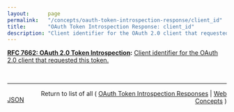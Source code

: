 ```yaml
---
layout:      page
permalink:   "/concepts/oauth-token-introspection-response/client_id"
title:       "OAuth Token Introspection Response: client_id"
description: "Client identifier for the OAuth 2.0 client that requested this token."
---
```


**[RFC 7662: OAuth 2.0 Token Introspection](/specs/IETF/RFC/7662 "This specification defines a method for a protected resource to query an OAuth 2.0 authorization server to determine the active state of an OAuth 2.0 token and to determine meta-information about this token. OAuth 2.0 deployments can use this method to convey information about the authorization context of the token from the authorization server to the protected resource."):** [Client identifier for the OAuth 2.0 client that requested this token.](http://tools.ietf.org/html/rfc7662#section-2.2 "Read documentation for OAuth Token Introspection Response &#34;client_id&#34;")

<br/>
<hr/>

<p style="float : left"><a href="./client_id.json" title="JSON representing this particular Web Concept value">JSON</a></p>
<p style="text-align: right">Return to list of all ( <a href="../oauth-token-introspection-responses">OAuth Token Introspection Responses</a> | <a href="../">Web Concepts</a> )</p>
